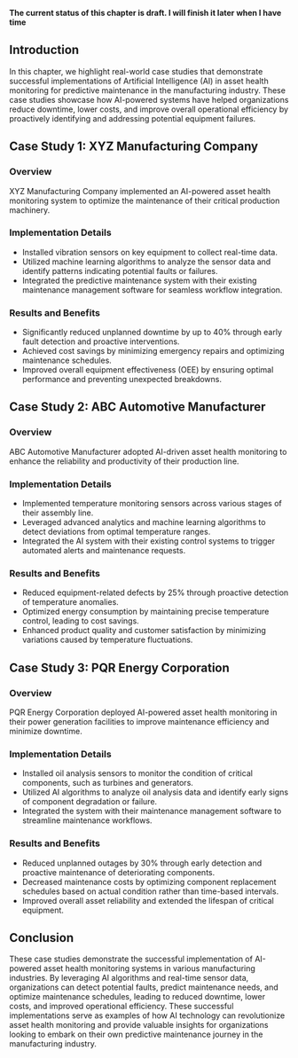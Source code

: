 **The current status of this chapter is draft. I will finish it later when I have time**

Introduction
------------

In this chapter, we highlight real-world case studies that demonstrate successful implementations of Artificial Intelligence (AI) in asset health monitoring for predictive maintenance in the manufacturing industry. These case studies showcase how AI-powered systems have helped organizations reduce downtime, lower costs, and improve overall operational efficiency by proactively identifying and addressing potential equipment failures.

Case Study 1: XYZ Manufacturing Company
---------------------------------------

### Overview

XYZ Manufacturing Company implemented an AI-powered asset health monitoring system to optimize the maintenance of their critical production machinery.

### Implementation Details

* Installed vibration sensors on key equipment to collect real-time data.
* Utilized machine learning algorithms to analyze the sensor data and identify patterns indicating potential faults or failures.
* Integrated the predictive maintenance system with their existing maintenance management software for seamless workflow integration.

### Results and Benefits

* Significantly reduced unplanned downtime by up to 40% through early fault detection and proactive interventions.
* Achieved cost savings by minimizing emergency repairs and optimizing maintenance schedules.
* Improved overall equipment effectiveness (OEE) by ensuring optimal performance and preventing unexpected breakdowns.

Case Study 2: ABC Automotive Manufacturer
-----------------------------------------

### Overview

ABC Automotive Manufacturer adopted AI-driven asset health monitoring to enhance the reliability and productivity of their production line.

### Implementation Details

* Implemented temperature monitoring sensors across various stages of their assembly line.
* Leveraged advanced analytics and machine learning algorithms to detect deviations from optimal temperature ranges.
* Integrated the AI system with their existing control systems to trigger automated alerts and maintenance requests.

### Results and Benefits

* Reduced equipment-related defects by 25% through proactive detection of temperature anomalies.
* Optimized energy consumption by maintaining precise temperature control, leading to cost savings.
* Enhanced product quality and customer satisfaction by minimizing variations caused by temperature fluctuations.

Case Study 3: PQR Energy Corporation
------------------------------------

### Overview

PQR Energy Corporation deployed AI-powered asset health monitoring in their power generation facilities to improve maintenance efficiency and minimize downtime.

### Implementation Details

* Installed oil analysis sensors to monitor the condition of critical components, such as turbines and generators.
* Utilized AI algorithms to analyze oil analysis data and identify early signs of component degradation or failure.
* Integrated the system with their maintenance management software to streamline maintenance workflows.

### Results and Benefits

* Reduced unplanned outages by 30% through early detection and proactive maintenance of deteriorating components.
* Decreased maintenance costs by optimizing component replacement schedules based on actual condition rather than time-based intervals.
* Improved overall asset reliability and extended the lifespan of critical equipment.

Conclusion
----------

These case studies demonstrate the successful implementation of AI-powered asset health monitoring systems in various manufacturing industries. By leveraging AI algorithms and real-time sensor data, organizations can detect potential faults, predict maintenance needs, and optimize maintenance schedules, leading to reduced downtime, lower costs, and improved operational efficiency. These successful implementations serve as examples of how AI technology can revolutionize asset health monitoring and provide valuable insights for organizations looking to embark on their own predictive maintenance journey in the manufacturing industry.
